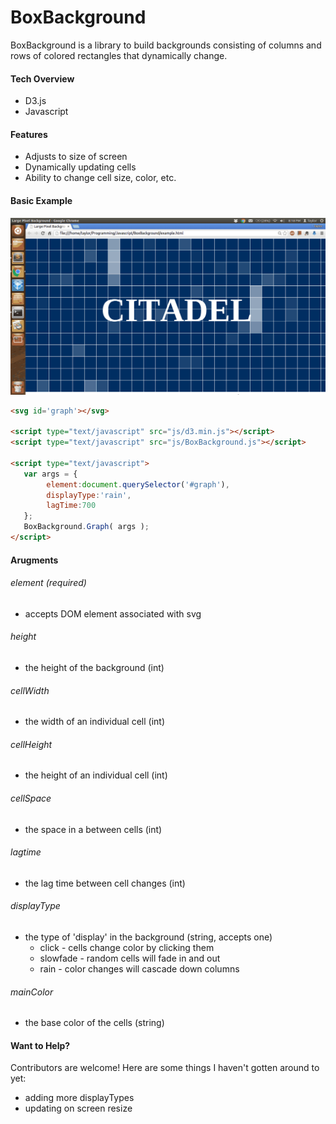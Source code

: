 # BoxBackground
BoxBackground is a library to build backgrounds consisting of columns and rows of colored rectangles that dynamically change.


#### Tech Overview

- D3.js
- Javascript
 
#### Features

- Adjusts to size of screen
- Dynamically updating cells
- Ability to change cell size, color, etc.

#### Basic Example 

![ScreenShot](https://raw.githubusercontent.com/thess24/BoxBackground/master/screenshots/example.gif)
 
 ```html
<svg id='graph'></svg>

<script type="text/javascript" src="js/d3.min.js"></script>
<script type="text/javascript" src="js/BoxBackground.js"></script>

<script type="text/javascript">
    var args = { 
         element:document.querySelector('#graph'),
         displayType:'rain',
         lagTime:700
    };
    BoxBackground.Graph( args );
</script>
```

#### Arugments
 
###### element (required)

- accepts DOM element associated with svg

###### height

- the height of the background (int)

###### cellWidth

- the width of an individual cell (int)

###### cellHeight

- the height of an individual cell (int)

###### cellSpace

- the space in a between cells (int)

###### lagtime

- the lag time between cell changes (int)

###### displayType

- the type of 'display' in the background (string, accepts one)
  - click - cells change color by clicking them
  - slowfade - random cells will fade in and out
  - rain - color changes will cascade down columns

###### mainColor
 
- the base color of the cells (string)


#### Want to Help?

Contributors are welcome! Here are some things I haven't gotten around to yet:
- adding more displayTypes
- updating on screen resize
